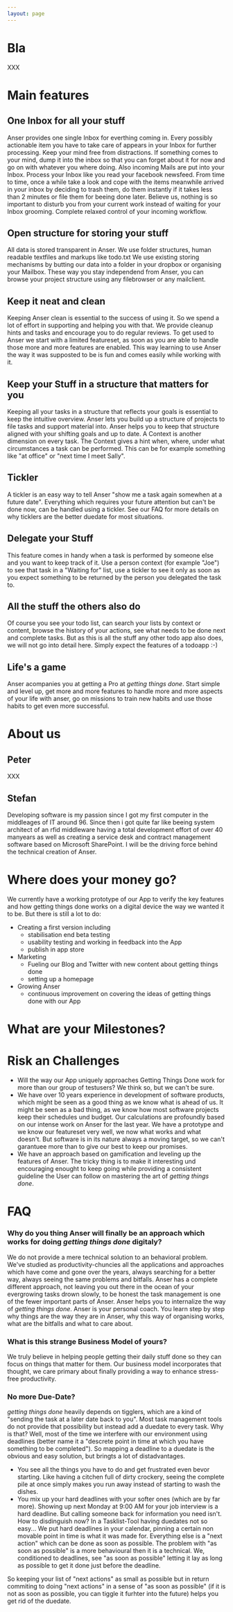 ```yaml
---
layout: page
---
```


Bla
====

XXX


Main features
=============

One Inbox for all your stuff
----------------------------

Anser provides one single Inbox for everthing coming in. Every possibly actionable item you have to take care of appears in your Inbox for further processing.
Keep your mind free from distractions. If something comes to your mind, dump it into the inbox so that you can forget about it for now and go on with whatever you where doing.
Also incoming Mails are put into your Inbox.
Process your Inbox like you read your facebook newsfeed. From time to time, once a while take a look and cope with the items meanwhile arrived in your inbox by deciding to trash them, do them instantly if it takes less than 2 minutes or file them for beeing done later. Believe us, nothing is so important to disturb you from your current work instead of waiting for your Inbox grooming. Complete relaxed control of your incoming workflow. 

Open structure for storing your stuff
-------------------------------------

All data is stored transparent in Anser. We use folder structures, human readable textfiles and markups like todo.txt
We use existing storing mechanisms by butting our data into a folder in your dropbox or organising your Mailbox. These way you stay independend from Anser, you can browse your project structure using any filebrowser or any mailclient. 

Keep it neat and clean
----------------------

Keeping Anser clean is essential to the success of using it. So we spend a lot of effort in supporting and helping you with that. We provide cleanup hints and tasks and encourage you to do regular reviews. To get used to Anser we start with a limited featureset, as soon as you are able to handle those more and more features are enabled. This way learning to use Anser the way it was supposted to be is fun and comes easily while working with it.

Keep your Stuff in a structure that matters for you
---------------------------------------------------

Keeping all your tasks in a structure that reflects your goals is essential to keep the intuitive overview. Anser lets you build up a structure of projects to file tasks and support material into. Anser helps you to keep that structure aligned with your shifting goals and up to date.
A Context is another dimension on every task. The Context gives a hint when, where, under what circumstances a task can be performed. This can be for example something like "at office" or "next time I meet Sally".  

Tickler
-------

A tickler is an easy way to tell Anser "show me a task again somewhen at a future date". Everything which requires your future attention but can't be done now, can be handled using a tickler. See our FAQ for more details on why ticklers are the better duedate for most situations.

Delegate your Stuff
-------------------

This feature comes in handy when a task is performed by someone else and you want to keep track of it. Use a person context (for example "Joe") to see that task in a "Waiting for" list, use a tickler to see it only as soon as you expect something to be returned by the person you delegated the task to.

All the stuff the others also do
--------------------------------

Of course you see your todo list, can search your lists by context or content, browse the history of your actions, see what needs to be done next and complete tasks. But as this is all the stuff any other todo app also does, we will not go into detail here. Simply expect the features of a todoapp :-)

Life's a game 
-------------

Anser acompanies you at getting a Pro at *getting things done*. Start simple and level up, get more and more features to handle more and more aspects of your life with anser, go on missions to train new habits and use those habits to get even more successful. 

About us
========

Peter
-----

XXX

Stefan
------

Developing software is my passion since I got my first computer in the middleages of IT around 96. Since then i got quite far like beeing system architect of an rfid middleware having a total development effort of over 40 manyears as well as creating a service desk and contract management software based on Microsoft SharePoint. I will be the driving force behind the technical creation of Anser. 

Where does your money go?
=========================

We currently have a working prototype of our App to verify the key features and how getting things done works on a digital device the way we wanted it to be. But there is still a lot to do:  
* Creating a first version including
    * stabilisation end beta testing
    * usability testing and working in feedback into the App
    * publish in app store
* Marketing   
    * Fueling our Blog and Twitter with new content about getting things done
    * setting up a homepage
* Growing Anser
    * continuous improvement on covering the ideas of getting things done with our App

What are your Milestones?
=========================

Risk an Challenges
==================

* Will the way our App uniquely approaches Getting Things Done work for more than our group of testusers? We think so, but we can't be sure. 
* We have over 10 years experience in development of software products, which might be seen as a good thing as we know what is ahead of us. It might be seen as a bad thing, as we know how most software projects keep their schedules und budget. Our calculations are profoundly based on our intense work on Anser for the last year. We have a prototype and we know our featureset very well, we now what works and what doesn't. But software is in its nature always a moving target, so we can't garantuee more than to give our best to keep our promises.
* We have an approach based on gamification and leveling up the features of Anser. The tricky thing is to make it interesting und encouraging enought to keep going while providing a consistent guideline the User can follow on mastering the art of *getting things done*. 

FAQ
===

### Why do you thing Anser will finally be an approach which works for doing *getting things done* digitaly?
We do not provide a mere technical solution to an behavioral problem. We've studied as productivity-chuncies all the applications and approaches which have come and gone over the years, always searching for a better way, always seeing the same problems and bitfalls. Anser has a complete different approach, not leaving you out there in the ocean of your evergrowing tasks drown slowly, to be honest the task management is one of the fewer important parts of Anser. Anser helps you to internalize the way of *getting things done*. Anser is your personal coach. You learn step by step why things are the way they are in Anser, why this way of organising works, what are the bitfalls and what to care about.

### What is this strange Business Model of yours?
We truly believe in helping people getting their daily stuff done so they can focus on things that matter for them. Our business model incorporates that thought, we care primary about finally providing a way to enhance stress-free productivity.

### No more Due-Date? 
*getting things done* heavily depends on tigglers, which are a kind of "sending the task at a later date back to you". Most task management tools do not provide that possibility but instead add a duedate to every task. Why is that? 
Well, most of the time we interfere with our environment using deadlines (better name it a "descrete point in time at which you have something to be completed"). So mapping a deadline to a duedate is the obvious and easy solution, but bringts a lot of distadvantages. 
* You see all the things you have to do and get frustrated even bevor starting. Like having a citchen full of dirty crockery, seeing the complete pile at once simply makes you run away instead of starting to wash the dishes.
* You mix up your hard deadlines with your softer ones (which are by far more). Showing up next Monday at 9:00 AM for your job interview is a hard deadline. But calling someone back for information you need isn't. How to disdinguish now? In a Tasklist-Tool having duedates not so easy...
We put hard deadlines in your calendar, pinning a certain non movable point in time is what it was made for.
Everything else is a "next action" which can be done as soon as possible. The problem with "as soon as possible" is a more behavioural then it is a technical. We, conditioned to deadlines, see "as soon as possible" letting it lay as long as possible to get it done just before the deadline.

So keeping your list of "next actions" as small as possible but in return commiting to doing "next actions" in a sense of "as soon as possible" (if it is not as soon as possible, you can tiggle it furhter into the future) helps you get rid of the duedate. 



